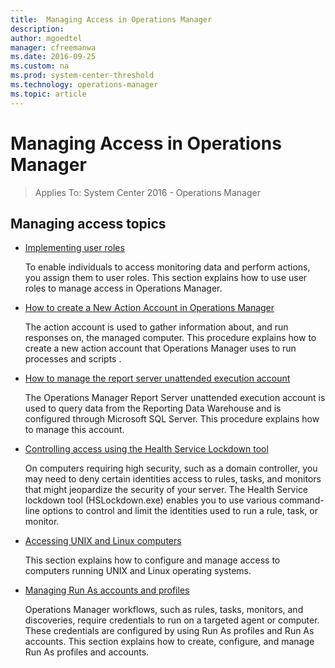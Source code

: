 ```yaml
---
title:  Managing Access in Operations Manager
description:
author: mgoedtel
manager: cfreemanwa
ms.date: 2016-09-25
ms.custom: na
ms.prod: system-center-threshold
ms.technology: operations-manager
ms.topic: article
---
```


# Managing Access in Operations Manager

>Applies To: System Center 2016 - Operations Manager

## Managing access topics

- [Implementing user roles](implementing-user-roles.md)

    To enable individuals to access monitoring data and perform actions, you assign them to user roles. This section explains how to use user roles to manage access in Operations Manager.

- [How to create a New Action Account in Operations Manager](how-to-create-a-new-action-account-in-operations-manager.md)

    The action account is used to gather information about, and run responses on, the managed computer. This procedure explains how to create a new action account that Operations Manager uses to run processes and scripts .

- [How to manage the report server unattended execution account](how-to-manage-the-report-server-unattended-execution-account.md)

    The Operations Manager Report Server unattended execution account is used to query data from the Reporting Data Warehouse and is configured through Microsoft SQL Server. This procedure explains how to manage this account.

- [Controlling access using the Health Service Lockdown tool](how-to-control-access-using-the-health-service-lockdown-tool.md)

    On computers requiring high security, such as a domain controller, you may need to deny certain identities access to rules, tasks, and monitors that might jeopardize the security of your server. The Health Service lockdown tool (HSLockdown.exe) enables you to use various command-line options to control and limit the identities used to run a rule, task, or monitor.

- [Accessing UNIX and Linux computers](accessing-unix-and-linux-computers-in-operations-manager.md)

    This section explains how to configure and manage access to computers running UNIX and Linux operating systems.

- [Managing Run As accounts and profiles](managing-run-as-accounts-and-profiles.md)

    Operations Manager workflows, such as rules, tasks, monitors, and discoveries, require credentials to run on a targeted agent or computer. These credentials are configured by using Run As profiles and Run As accounts. This section explains how to create, configure, and manage Run As profiles and accounts.


